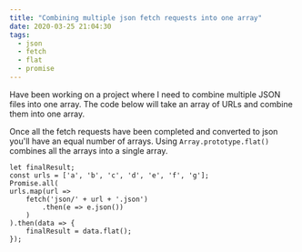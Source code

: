```yaml
---
title: "Combining multiple json fetch requests into one array"
date: 2020-03-25 21:04:30
tags:
  - json
  - fetch
  - flat
  - promise
---
```


Have been working on a project where I need to combine multiple JSON files into one array. The code below will take an array of URLs and combine them into one array.

Once all the fetch requests have been completed and converted to json you'll have an equal number of arrays. Using `Array.prototype.flat()` combines all the arrays into a single array.

    let finalResult;
    const urls = ['a', 'b', 'c', 'd', 'e', 'f', 'g'];
    Promise.all(
    urls.map(url =>
        fetch('json/' + url + '.json')
            .then(e => e.json())
        )
    ).then(data => {
        finalResult = data.flat();
    });
